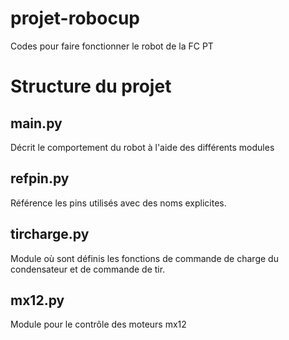 # projet-robocup
Codes pour faire fonctionner le robot de la FC PT
<h1>Structure du projet</h1>
<h2>main.py</h2>
Décrit le comportement du robot à l'aide des différents modules
<h2>refpin.py</h2>
Référence les pins utilisés avec des noms explicites.
<h2>tircharge.py</h2>
Module où sont définis les fonctions de commande de charge du condensateur
et de commande de tir.
<h2>mx12.py</h2>
Module pour le contrôle des moteurs mx12
